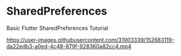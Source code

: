 # SharedPreferences 

Basic Flutter SharedPreferences Tutorial




https://user-images.githubusercontent.com/31903339/152683119-da22edb3-a0ed-4c48-879f-928360a82cc4.mp4

